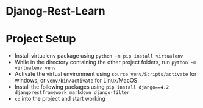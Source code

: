 # Djanog-Rest-Learn

# Project Setup
- Install virtualenv package using `python -m pip install virtualenv`
- While in the directory containing the other project folders, run `python -m virtualenv venv`
- Activate the virtual environment using `source venv/Scripts/activate` for windows, or `venv/bin/activate` for Linux/MacOS
- Install the following packages using `pip install django==4.2 djangorestframework markdown django-filter`
- `cd` into the project and start working
